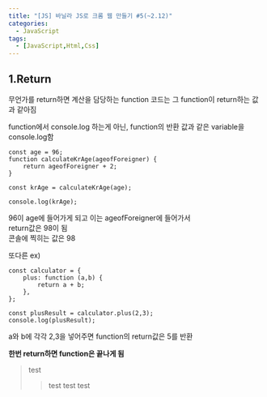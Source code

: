 ```yaml
---
title: "[JS] 바닐라 JS로 크롬 웹 만들기 #5(~2.12)"
categories:
  - JavaScript
tags: 
  - [JavaScript,Html,Css]
---
```


## 1.Return
무언가를 return하면
계산을 담당하는 function 코드는 그 function이 return하는 값과 같아짐

function에서 console.log 하는게 아닌, function의 반환 값과 같은 variable을 console.log함

```
const age = 96;
function calculateKrAge(ageofForeigner) {
    return ageofForeigner + 2;
}

const krAge = calculateKrAge(age);

console.log(krAge);

```
96이 age에 들어가게 되고 이는 ageofForeigner에 들어가서 <br>
return값은 98이 됨 <br>
콘솔에 찍히는 값은 98 <br>

또다른 ex)
```
const calculator = {
    plus: function (a,b) {
        return a + b;
    },
};

const plusResult = calculator.plus(2,3);
console.log(plusResult);
```
a와 b에 각각 2,3을 넣어주면 function의 return값은 5를 반환
<br>

**한번 return하면 function은 끝나게 됨**

> test
> > test
> > test
> > test





